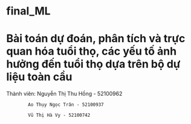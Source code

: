 # final_ML
# Bài toán dự đoán, phân tích và trực quan hóa tuổi thọ, các yếu tố ảnh hưởng đến tuổi thọ dựa trên bộ dự liệu toàn cầu
Thành viên: 
            Nguyễn Thị Thu Hồng - 52100962

            Ao Thụy Ngọc Trân - 52100937

            Vũ Thị Hà Vy - 52100742
